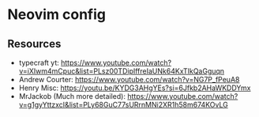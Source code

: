 # Neovim config

## Resources

- typecraft yt: https://www.youtube.com/watch?v=iXIwm4mCpuc&list=PLsz00TDipIffreIaUNk64KxTIkQaGguqn
- Andrew Courter: https://www.youtube.com/watch?v=NG7P_fPeuA8
- Henry Misc: https://youtu.be/KYDG3AHgYEs?si=6Jfkb2AHaWKDDYmx
- MrJackob (Much more detailed): https://www.youtube.com/watch?v=g1gyYttzxcI&list=PLy68GuC77sURrnMNi2XR1h58m674KOvLG
